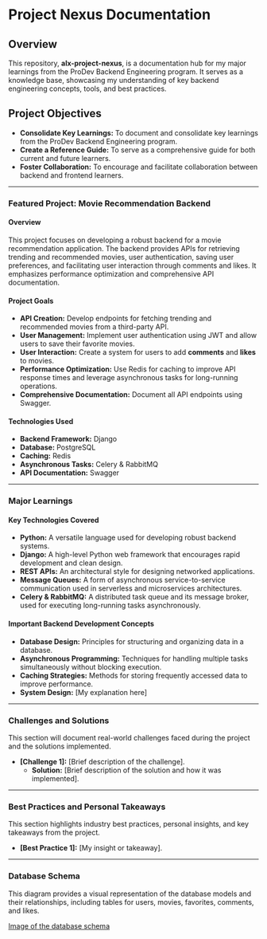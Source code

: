 # Project Nexus Documentation

## Overview

This repository, **alx-project-nexus**, is a documentation hub for my major learnings from the ProDev Backend Engineering program. It serves as a knowledge base, showcasing my understanding of key backend engineering concepts, tools, and best practices.

## Project Objectives

* **Consolidate Key Learnings:** To document and consolidate key learnings from the ProDev Backend Engineering program.
* **Create a Reference Guide:** To serve as a comprehensive guide for both current and future learners.
* **Foster Collaboration:** To encourage and facilitate collaboration between backend and frontend learners.

---

### Featured Project: Movie Recommendation Backend

#### **Overview**

This project focuses on developing a robust backend for a movie recommendation application. The backend provides APIs for retrieving trending and recommended movies, user authentication, saving user preferences, and facilitating user interaction through comments and likes. It emphasizes performance optimization and comprehensive API documentation.

#### **Project Goals**

* **API Creation:** Develop endpoints for fetching trending and recommended movies from a third-party API.
* **User Management:** Implement user authentication using JWT and allow users to save their favorite movies.
* **User Interaction:** Create a system for users to add **comments** and **likes** to movies.
* **Performance Optimization:** Use Redis for caching to improve API response times and leverage asynchronous tasks for long-running operations.
* **Comprehensive Documentation:** Document all API endpoints using Swagger.

#### **Technologies Used**

* **Backend Framework:** Django
* **Database:** PostgreSQL
* **Caching:** Redis
* **Asynchronous Tasks:** Celery & RabbitMQ
* **API Documentation:** Swagger

---

### Major Learnings

#### **Key Technologies Covered**

* **Python:** A versatile language used for developing robust backend systems.
* **Django:** A high-level Python web framework that encourages rapid development and clean design.
* **REST APIs:** An architectural style for designing networked applications.
* **Message Queues:** A form of asynchronous service-to-service communication used in serverless and microservices architectures.
* **Celery & RabbitMQ:** A distributed task queue and its message broker, used for executing long-running tasks asynchronously.

#### **Important Backend Development Concepts**

* **Database Design:** Principles for structuring and organizing data in a database.
* **Asynchronous Programming:** Techniques for handling multiple tasks simultaneously without blocking execution.
* **Caching Strategies:** Methods for storing frequently accessed data to improve performance.
* **System Design:** [My explanation here]

---

### Challenges and Solutions

This section will document real-world challenges faced during the project and the solutions implemented.

* **[Challenge 1]:** [Brief description of the challenge].
    * **Solution:** [Brief description of the solution and how it was implemented].

---

### Best Practices and Personal Takeaways

This section highlights industry best practices, personal insights, and key takeaways from the project.

* **[Best Practice 1]:** [My insight or takeaway].

---

### Database Schema

This diagram provides a visual representation of the database models and their relationships, including tables for users, movies, favorites, comments, and likes.



[Image of the database schema](docs/db-schema.png)
